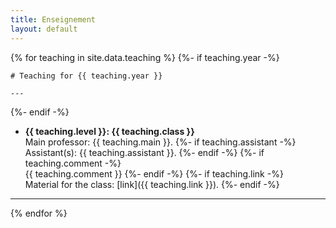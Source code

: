 ```yaml
---
title: Enseignement
layout: default
---
```


{% for teaching in site.data.teaching %}
  {%- if teaching.year -%}

    # Teaching for {{ teaching.year }}

    ---

  {%- endif -%}
  - **{{ teaching.level }}: {{ teaching.class }}**<br>
  Main professor: {{ teaching.main }}. 
  {%- if teaching.assistant -%}
    Assistant(s): {{ teaching.assistant }}.
  {%- endif -%}
  {%- if teaching.comment -%}
    <br>
    {{ teaching.comment }}
  {%- endif -%}
  {%- if teaching.link -%}
    <br>
    Material for the class: [link]({{ teaching.link }}).
  {%- endif -%}

  ---
  
{% endfor %}





